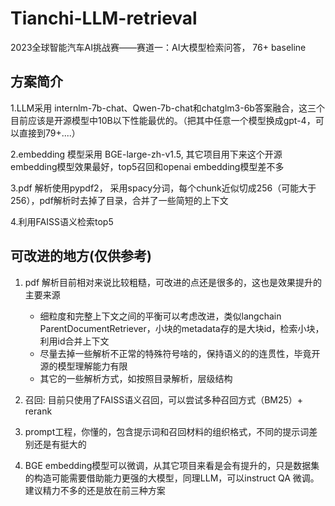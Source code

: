 # Tianchi-LLM-retrieval
2023全球智能汽车AI挑战赛——赛道一：AI大模型检索问答， 76+ baseline

## 方案简介
1.LLM采用 internlm-7b-chat、Qwen-7b-chat和chatglm3-6b答案融合，这三个目前应该是开源模型中10B以下性能最优的。（把其中任意一个模型换成gpt-4，可以直接到79+....）

2.embedding 模型采用 BGE-large-zh-v1.5, 其它项目用下来这个开源embedding模型效果最好，top5召回和openai embedding模型差不多

3.pdf 解析使用pypdf2， 采用spacy分词，每个chunk近似切成256（可能大于256），pdf解析时去掉了目录，合并了一些简短的上下文

4.利用FAISS语义检索top5

## 可改进的地方(仅供参考)
1. pdf 解析目前相对来说比较粗糙，可改进的点还是很多的，这也是效果提升的主要来源

   - 细粒度和完整上下文之间的平衡可以考虑改进，类似langchain ParentDocumentRetriever，小块的metadata存的是大块id，检索小块，利用id合并上下文
   - 尽量去掉一些解析不正常的特殊符号啥的，保持语义的的连贯性，毕竟开源的模型理解能力有限
   - 其它的一些解析方式，如按照目录解析，层级结构
  
2. 召回: 目前只使用了FAISS语义召回，可以尝试多种召回方式（BM25）+ rerank
   
3. prompt工程，你懂的，包含提示词和召回材料的组织格式，不同的提示词差别还是有挺大的
   
4. BGE embedding模型可以微调，从其它项目来看是会有提升的，只是数据集的构造可能需要借助能力更强的大模型，同理LLM，可以instruct QA 微调。建议精力不多的还是放在前三种方案
   

